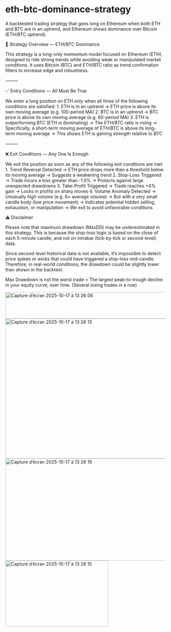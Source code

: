 # eth-btc-dominance-strategy

A backtested trading strategy that goes long on Ethereum when both ETH and BTC are in an uptrend, and Ethereum shows dominance over Bitcoin (ETH/BTC uptrend).

🧠 Strategy Overview — ETH/BTC Dominance

This strategy is a long-only momentum model focused on Ethereum (ETH), designed to ride strong trends while avoiding weak or manipulated market conditions. It uses Bitcoin (BTC) and ETH/BTC ratio as trend confirmation filters to increase edge and robustness.

⸻

✅ Entry Conditions — All Must Be True

We enter a long position on ETH only when all three of the following conditions are satisfied:
	1.	ETH is in an uptrend
→ ETH price is above its own moving average (e.g. 100-period MA)
	2.	BTC is in an uptrend
→ BTC price is above its own moving average (e.g. 60-period MA)
	3.	ETH is outperforming BTC (ETH is dominating)
→ The ETH/BTC ratio is rising
→ Specifically, a short-term moving average of ETH/BTC is above its long-term moving average
→ This shows ETH is gaining strength relative to BTC

⸻

❌ Exit Conditions — Any One Is Enough

We exit the position as soon as any of the following exit conditions are met:
	1.	Trend Reversal Detected
→ ETH price drops more than a threshold below its moving average
→ Suggests a weakening trend
	2.	Stop-Loss Triggered
→ Trade incurs a loss greater than -1.5%
→ Protects against large unexpected drawdowns
	3.	Take-Profit Triggered
→ Trade reaches +4% gain
→ Locks in profits on sharp moves
	4.	Volume Anomaly Detected
→ Unusually high volume (e.g. 6× average volume)
→ But with a very small candle body (low price movement)
→ Indicates potential hidden selling, exhaustion, or manipulation
→ We exit to avoid unfavorable conditions

⚠️ Disclaimer

Please note that maximum drawdown (MaxDD) may be underestimated in this strategy.
This is because the stop-loss logic is based on the close of each 5-minute candle, and not on intrabar (tick-by-tick or second-level) data.

Since second-level historical data is not available, it’s impossible to detect price spikes or wicks that could have triggered a stop-loss mid-candle.
Therefore, in real-world conditions, the drawdown could be slightly lower than shown in the backtest.

Max Drawdown is not the worst trade = The largest peak-to-trough decline in your equity curve, over time. (Several losing trades in a row)

<img width="552" height="83" alt="Capture d’écran 2025-10-17 à 13 26 06" src="https://github.com/user-attachments/assets/edb26d06-cf34-4be5-98ed-f8bbcfe69cc1" />

<img width="1091" height="439" alt="Capture d’écran 2025-10-17 à 13 26 13" src="https://github.com/user-attachments/assets/d3c0577d-954a-4b92-9e25-8e77ee607aee" />
<img width="531" height="320" alt="Capture d’écran 2025-10-17 à 13 26 19" src="https://github.com/user-attachments/assets/435d930b-f843-46ff-8fb3-eff7b8f949d0" />
<img width="323" height="207" alt="Capture d’écran 2025-10-17 à 13 26 15" src="https://github.com/user-attachments/assets/13ddd8aa-89c2-4b68-92e2-2126540ff62f" />
